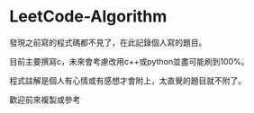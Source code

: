 # LeetCode-Algorithm

發現之前寫的程式碼都不見了，在此記錄個人寫的題目。

目前主要撰寫c，未來會考慮改用c++或python並盡可能刷到100%。

程式註解是個人有心情或有感想才會附上，太直覺的題目就不附了。

歡迎前來複製或參考
